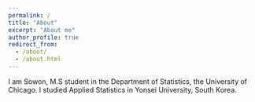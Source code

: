 ```yaml
---
permalink: /
title: "About"
excerpt: "About me"
author_profile: true
redirect_from: 
  - /about/
  - /about.html
---
```


I am Sowon, M.S student in the Department of Statistics, the University of Chicago. I studied Applied Statistics in Yonsei University, South Korea.


